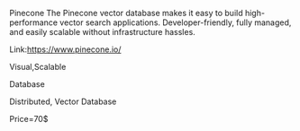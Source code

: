 Pinecone 
The Pinecone vector database makes it easy to build high-performance vector search applications. Developer-friendly, fully managed, and easily scalable without infrastructure hassles.

Link:https://www.pinecone.io/


Visual,Scalable

Database

Distributed, Vector Database

Price=70$